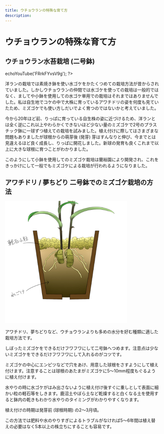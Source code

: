 ```yaml
---
title: ウチョウランの特殊な育て方
description: 
---
```


# ウチョウランの特殊な育て方

## ウチョウラン水苔栽培 (二号鉢)
<?php $h->echoYouTube('FRrkFYvsV9g'); ?>

洋ランの栽培では素焼き鉢を使い水ゴケをかたくつめての栽培方法が昔からされていました。しかしウチョウランの仲間では水ゴケを使っての栽培は一般的ではなく、ましてや小鉢を使用しての水ゴケ単用での栽培はそれまではありませんでした。私は自生地でコケの中で大株に育っているアワチドリの姿を何度も見ていたため、ミズゴケでも使い方しだいでよく育つのではないかと考えていました。

今から20年ほど前、りっぱに育っている自生株の姿に近づけるため、洋ランとは全く逆にこれ以上やわらかくできないほど少ない量のミズゴケで2号のプラスチック鉢に一球ずつ植えての栽培を試みました。植え付けに際してはさまざまな問題もありましたが球根からの萌芽後 (発芽) 芽はすんなりと伸び、今までとは見違えるほど良く成長し、りっぱに開花しました。新球の発育も良くこれまで以上に大きな球根に育つことがわかりました。

このようにして小鉢を使用してのミズゴケ栽培は蘭裕園により開発され、これをきっかけにして一般でもミズゴケによる栽培が行われるようになりました。

## アワチドリ / 夢ちどり 二号鉢でのミズゴケ栽培の方法
<img src="/assets/images/growings_miz.jpg" alt="アワチドリ / 夢ちどり (Ponerorchis) - Ranyuen" height="400" />

アワチドリ、夢ちどりなど、ウチョウランよりも多めの水分を好む種類に適した栽培方法です。

しぼったミズゴケをできるだけフワフワにして二号鉢へつめます。注意点は少ないミズゴケをできるだけフワフワにして入れるのがコツです。

ミズゴケの中心にエンピツなどで穴をあけ、用意した球根をさすようにして植え付けます。注意することは球根のあたまがミズゴケに5～10mm程度もぐるように植え付けます。

水やりの時に水ゴケがはみ出さないように植え付け後すぐに重しとして表面に細かい粒の軽石等をしきます。鹿沼土やぼら土など乾燥すると白くなる土を使用すると鉢内の乾きもわかり水やりのタイミングがわかりやすくなります。

植え付けの時期は発芽前 (球根時期) の2～3月頃。

この方法では肥料や水のやりすぎによるトラブルがなければ5～6年間は植え替えの必要はなく5本以上の株立ちにすることも容易です。
